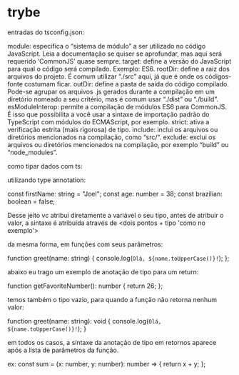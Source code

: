 # trybe

entradas do tsconfig.json:

module: especifica o “sistema de módulo” a ser utilizado no código JavaScript. Leia a documentação se quiser se aprofundar, mas aqui será requerido ‘CommonJS’ quase sempre.
target: define a versão do JavaScript para qual o código será compilado. Exemplo: ES6.
rootDir: define a raiz dos arquivos do projeto. É comum utilizar “./src” aqui, já que é onde os códigos-fonte costumam ficar.
outDir: define a pasta de saída do código compilado. Pode-se agrupar os arquivos .js gerados durante a compilação em um diretório nomeado a seu critério, mas é comum usar “./dist” ou “./build”.
esModuleInterop: permite a compilação de módulos ES6 para CommonJS. É isso que possibilita a você usar a sintaxe de importação padrão do TypeScript com módulos do ECMAScript, por exemplo.
strict: ativa a verificação estrita (mais rigorosa) de tipo.
include: inclui os arquivos ou diretórios mencionados na compilação, como “src/“.
exclude: exclui os arquivos ou diretórios mencionados na compilação, por exemplo “build” ou “node_modules”.

como tipar dados com ts:

utilizando type annotation:

const firstName: string = "Joel";
const age: number = 38;
const brazilian: boolean = false;

Desse jeito vc atribui diretamente a variável o seu tipo, antes de atribuir o valor, 
a sintaxe é atribuída através de <dois pontos + tipo 'como no exemplo'>

da mesma forma, em funções com seus parâmetros:

function greet(name: string) {
  console.log(`Olá, ${name.toUpperCase()}!`);
};

abaixo eu trago um exemplo de anotação de tipo para um return:

function getFavoriteNumber(): number {
  return 26;
};

temos também o tipo vazio, para quando a função não retorna nenhum valor:

function greet(name: string): void {
  console.log(`Olá, ${name.toUpperCase()}!`);
}

em todos os casos, a síntaxe da anotação de tipo em retornos aparece após a lista de parâmetros da função.

ex: 
const sum = (x: number, y: number): number => {
    return x + y;
};
